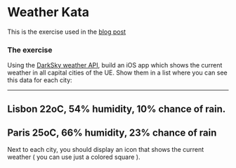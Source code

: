 # Weather Kata

This is the exercise used in the [blog post]( http://www.ananogal.com/blog/ios-kata/)


### The exercise

Using the [DarkSky weather API](https://developer.forecast.io/docs/v2), build an iOS app which shows the current weather in all capital cities of the UE.
Show them in a list where you can see this data for each city:

-----------------------------------------
Lisbon
22oC, 54% humidity, 10% chance of rain.
-----------------------------------------
Paris
25oC, 66% humidity, 23% chance of rain
-----------------------------------------

Next to each city, you should display an icon that shows the current weather ( you can use just a colored square ).



